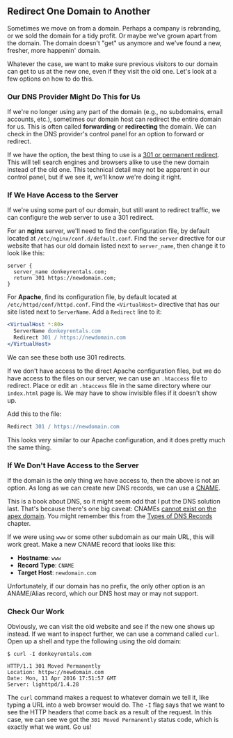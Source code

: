 ## Redirect One Domain to Another

Sometimes we move on from a domain. Perhaps a company is rebranding, or we sold the domain for a tidy profit. Or maybe we've grown apart from the domain. The domain doesn't "get" us anymore and we've found a new, fresher, more happenin' domain.

Whatever the case, we want to make sure previous visitors to our domain can get to us at the new one, even if they visit the old one. Let's look at a few options on how to do this.

### Our DNS Provider Might Do This for Us

If we're no longer using any part of the domain (e.g., no subdomains, email accounts, etc.), sometimes our domain host can redirect the entire domain for us. This is often called **forwarding** or **redirecting** the domain. We can check in the DNS provider's control panel for an option to forward or redirect.

If we have the option, the best thing to use is a [301 or permanent redirect](https://en.wikipedia.org/wiki/HTTP_301). This will tell search engines and browsers alike to use the new domain instead of the old one. This technical detail may not be apparent in our control panel, but if we see it, we'll know we're doing it right.

### If We Have Access to the Server

If we're using some part of our domain, but still want to redirect traffic, we can configure the web server to use a 301 redirect.

For an **nginx** server, we'll need to find the configuration file, by default located at `/etc/nginx/conf.d/default.conf`. Find the `server` directive for our website that has our old domain listed next to `server_name`, then change it to look like this:

```nginx
server {
  server_name donkeyrentals.com;
  return 301 https://newdomain.com;
}
```

For **Apache**, find its configuration file, by default located at `/etc/httpd/conf/httpd.conf`. Find the `<VirtualHost>` directive that has our site listed next to `ServerName`. Add a `Redirect` line to it:

```apache
<VirtualHost *:80>
  ServerName donkeyrentals.com
  Redirect 301 / https://newdomain.com
</VirtualHost>
```

We can see these both use 301 redirects.

If we don't have access to the direct Apache configuration files, but we do have access to the files on our server, we can use an `.htaccess` file to redirect. Place or edit an `.htaccess` file in the same directory where our `index.html` page is. We may have to show invisible files if it doesn't show up.

Add this to the file:

```apache
Redirect 301 / https://newdomain.com
```

This looks very similar to our Apache configuration, and it does pretty much the same thing.

### If We Don't Have Access to the Server

If the domain is the only thing we have access to, then the above is not an option. As long as we can create new DNS records, we can use a [CNAME](#cname).

This is a book about DNS, so it might seem odd that I put the DNS solution last. That's because there's one big caveat: CNAMEs [cannot exist on the apex domain](#when-to-use-cnames). You might remember this from the [Types of DNS Records](#types-of-dns-records) chapter.

If we were using `www` or some other subdomain as our main URL, this will work great. Make a new CNAME record that looks like this:

* **Hostname**: `www`
* **Record Type**: `CNAME`
* **Target Host**: `newdomain.com`

Unfortunately, if our domain has no prefix, the only other option is an ANAME/Alias record, which our DNS host may or may not support.

### Check Our Work

Obviously, we can visit the old website and see if the new one shows up instead. If we want to inspect further, we can use a command called `curl`. Open up a shell and type the following using the old domain:

```shell
$ curl -I donkeyrentals.com

HTTP/1.1 301 Moved Permanently
Location: httpw://newdomain.com
Date: Mon, 11 Apr 2016 17:51:57 GMT
Server: lighttpd/1.4.28
```

The `curl` command makes a request to whatever domain we tell it, like typing a URL into a web browser would do. The `-I` flag says that we want to see the HTTP headers that come back as a result of the request. In this case, we can see we got the `301 Moved Permanently` status code, which is exactly what we want. Go us!
